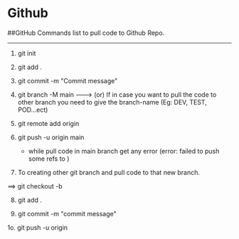 # Github

##GitHub Commands list to pull code to Github Repo.
***************************************************

1. git init
2. git add .
3. git commit -m "Commit message"
   
4. git branch -M main  ---> (or) If in case you want to pull the code to other branch you need to  give the branch-name (Eg: DEV, TEST, POD...ect)
   
5. git remote add origin <GitHublink>

6. git push -u origin main
    - while pull code in main branch get any error (error: failed to push some refs to <Git-url>)

7. To creating other git branch and pull code to that new branch.

==> git checkout -b <New-BranchName>
   
8. git add .
 
9. git commit -m "commit message"
    
1o. git push -u origin <New BranchName>

